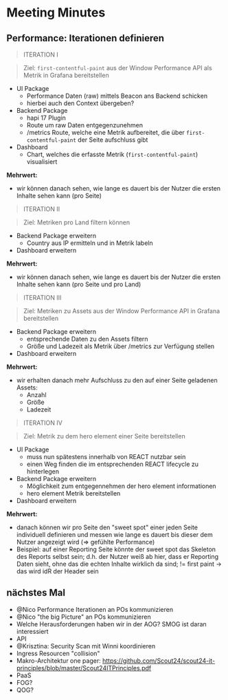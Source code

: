 # Meeting Minutes

## Performance: Iterationen definieren

> ITERATION I

> Ziel: `first-contentful-paint` aus der Window Performance API als Metrik in Grafana bereitstellen

- UI Package
    - Performance Daten (raw) mittels Beacon ans Backend schicken
    - hierbei auch den Context übergeben?     
- Backend Package
    - hapi 17 Plugin
    - Route um raw Daten entgegenzunehmen
    - /metrics Route, welche eine Metrik aufbereitet, die über `first-contentful-paint` der Seite aufschluss gibt
- Dashboard
    - Chart, welches die erfasste Metrik (`first-contentful-paint`) visualisiert

**Mehrwert:**
  
- wir können danach sehen, wie lange es dauert bis der Nutzer die ersten Inhalte sehen kann (pro Seite)

> ITERATION II

> Ziel: Metriken pro Land filtern können

- Backend Package erweitern
    - Country aus IP ermitteln und in Metrik labeln
- Dashboard erweitern

**Mehrwert:**
  
- wir können danach sehen, wie lange es dauert bis der Nutzer die ersten Inhalte sehen kann (pro Seite und pro Land)

> ITERATION III

> Ziel: Metriken zu Assets aus der Window Performance API in Grafana bereitstellen

- Backend Package erweitern
    - entsprechende Daten zu den Assets filtern
    - Größe und Ladezeit als Metrik über /metrics zur Verfügung stellen
- Dashboard erweitern

**Mehrwert:**
  
- wir erhalten danach mehr Aufschluss zu den auf einer Seite geladenen Assets:
    - Anzahl
    - Größe
    - Ladezeit

> ITERATION IV

> Ziel: Metrik zu dem hero element einer Seite bereitstellen

- UI Package
    - muss nun spätestens innerhalb von REACT nutzbar sein
    - einen Weg finden die im entsprechenden REACT lifecycle zu hinterlegen
- Backend Package erweitern
    - Möglichkeit zum entgegennehmen der hero element informationen
    - hero element Metrik bereitstellen
- Dashboard erweitern

**Mehrwert:**
  
- danach können wir pro Seite den "sweet spot" einer jeden Seite individuell definieren und messen wie lange es dauert bis dieser dem Nutzer angezeigt wird (=> gefühlte Performance)
- Beispiel: auf einer Reporting Seite könnte der sweet spot das Skeleton des Reports selbst sein; d.h. der Nutzer weiß ab hier, dass er Reporting Daten sieht, ohne das die echten Inhalte wirklich da sind; != first paint -> das wird idR der Header sein

## nächstes Mal

- @Nico Performance Iterationen an POs kommunizieren
- @Nico "the big Picture" an POs kommunizieren
- Welche Herausforderungen haben wir in der AOG? SMOG ist daran interessiert
- API
- @Krisztina: Security Scan mit Winni koordinieren
- Ingress Resourcen "collision"
- Makro-Architektur one pager: https://github.com/Scout24/scout24-it-principles/blob/master/Scout24ITPrinciples.pdf
- PaaS
- FOG?
- QOG?

